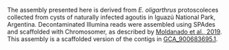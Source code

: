 The assembly presented here is derived from _E. oligarthrus_ protoscoleces collected from cysts of naturally infected agoutis in Iguazú National Park, Argentina. Decontaminated Illumina reads were assembled using SPAdes and scaffolded with Chromosomer, as described by [Moldanado et al., 2019](https://pubmed.ncbi.nlm.nih.gov/31440275/). This assembly is a scaffolded version of the contigs in [GCA_900683695.1](https://www.ebi.ac.uk/ena/data/view/GCA_900683695.1).
